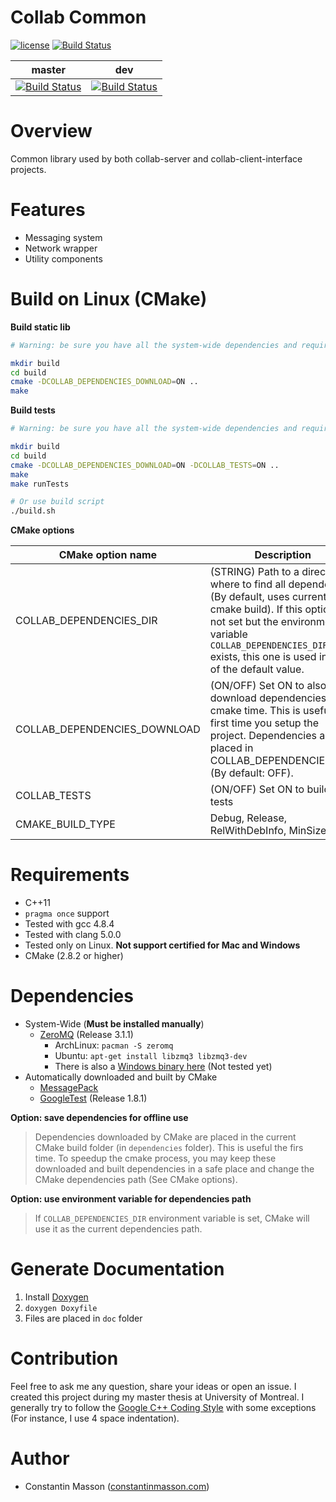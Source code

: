 # Collab Common

[![license](https://img.shields.io/badge/license-LGPLv3.0-blue.svg)](https://github.com/CollabServer/collab-common/blob/master/LICENSE.txt)
[![Build Status](https://travis-ci.org/CollabServer/collab-common.svg?branch=master)](https://travis-ci.org/CollabServer/collab-common)

| master | dev |
| :-----: | :-----: |
| [![Build Status](https://travis-ci.org/CollabServer/collab-common.svg?branch=master)](https://travis-ci.org/CollabServer/collab-common) | [![Build Status](https://travis-ci.org/CollabServer/collab-common.svg?branch=dev)](https://travis-ci.org/CollabServer/collab-common) |


# Overview
Common library used by both collab-server and collab-client-interface projects.


# Features
- Messaging system
- Network wrapper
- Utility components


# Build on Linux (CMake)
**Build static lib**
```bash
# Warning: be sure you have all the system-wide dependencies and requirements

mkdir build
cd build
cmake -DCOLLAB_DEPENDENCIES_DOWNLOAD=ON ..
make
```

**Build tests**
```bash
# Warning: be sure you have all the system-wide dependencies and requirements

mkdir build
cd build
cmake -DCOLLAB_DEPENDENCIES_DOWNLOAD=ON -DCOLLAB_TESTS=ON ..
make
make runTests

# Or use build script
./build.sh
```

**CMake options**

| CMake option name | Description |
| --- | --- |
| COLLAB_DEPENDENCIES_DIR | (STRING) Path to a directory where to find all dependencies (By default, uses current cmake build). If this option is not set but the environment variable `COLLAB_DEPENDENCIES_DIR` exists, this one is used instead of the default value. |
| COLLAB_DEPENDENCIES_DOWNLOAD | (ON/OFF) Set ON to also download dependencies at cmake time. This is useful the first time you setup the project. Dependencies are placed in COLLAB_DEPENDENCIES_DIR. (By default: OFF).|
| COLLAB_TESTS | (ON/OFF) Set ON to build unit tests |
| CMAKE_BUILD_TYPE | Debug, Release, RelWithDebInfo, MinSizeRel |


# Requirements
- C++11
- `pragma once` support
- Tested with gcc 4.8.4
- Tested with clang 5.0.0
- Tested only on Linux. **Not support certified for Mac and Windows**
- CMake (2.8.2 or higher)


# Dependencies
- System-Wide (**Must be installed manually**)
    - [ZeroMQ](http://zeromq.org/) (Release 3.1.1)
        - ArchLinux: `pacman -S zeromq`
        - Ubuntu: `apt-get install libzmq3 libzmq3-dev`
        - There is also a [Windows binary here](http://zeromq.org/distro:microsoft-windows) (Not tested yet)
- Automatically downloaded and built by CMake
    - [MessagePack](https://msgpack.org/)
    - [GoogleTest](https://github.com/google/googletest) (Release 1.8.1)

**Option: save dependencies for offline use**
> Dependencies downloaded by CMake are placed in the current CMake build folder
> (in `dependencies` folder).
> This is useful the firs time.
> To speedup the cmake process, you may keep these downloaded and built dependencies
> in a safe place and change the CMake dependencies path (See CMake options).

**Option: use environment variable for dependencies path**
> If `COLLAB_DEPENDENCIES_DIR` environment variable is set, CMake will use
> it as the current dependencies path.


# Generate Documentation
1. Install [Doxygen](https://www.stack.nl/~dimitri/doxygen/)
1. `doxygen Doxyfile`
1. Files are placed in `doc` folder


# Contribution
Feel free to ask me any question, share your ideas or open an issue.
I created this project during my master thesis at University of Montreal.
I generally try to follow the [Google C++ Coding Style](https://google.github.io/styleguide/cppguide.html)
with some exceptions (For instance, I use 4 space indentation).


# Author
- Constantin Masson ([constantinmasson.com](http://constantinmasson.com/))


